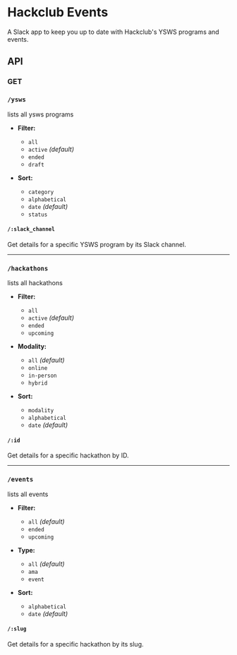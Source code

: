 # Hackclub Events
A Slack app to keep you up to date with Hackclub's YSWS programs and events.

## API
### GET
### `/ysws`
lists all ysws programs
- **Filter:**
  - `all`
  - `active` *(default)*
  - `ended`
  - `draft`

- **Sort:**
  - `category`
  - `alphabetical`
  - `date` *(default)*
  - `status`

#### `/:slack_channel`  
  Get details for a specific YSWS program by its Slack channel.

---

### `/hackathons`
lists all hackathons
- **Filter:**
  - `all`
  - `active` *(default)*
  - `ended`
  - `upcoming`

- **Modality:**
  - `all` *(default)*
  - `online`
  - `in-person`
  - `hybrid`

- **Sort:**
  - `modality`
  - `alphabetical`
  - `date` *(default)*

#### `/:id`  
  Get details for a specific hackathon by ID.
  
---

### `/events`
lists all events
- **Filter:**
  - `all` *(default)*
  - `ended`
  - `upcoming`

- **Type:**
  - `all` *(default)*
  - `ama`
  - `event`

- **Sort:**
  - `alphabetical`
  - `date` *(default)*

#### `/:slug`  
  Get details for a specific hackathon by its slug.